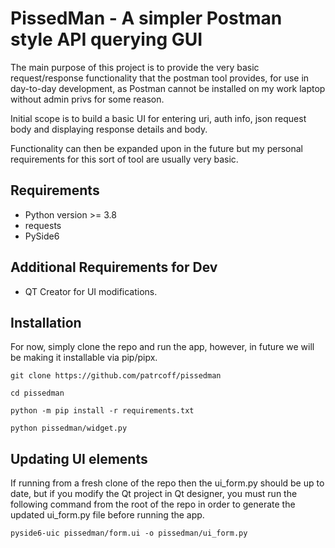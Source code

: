 # PissedMan - A simpler Postman style API querying GUI

The main purpose of this project is to provide the very basic request/response functionality that the postman tool provides, for use in day-to-day development, as Postman cannot be installed on my work laptop without admin privs for some reason.

Initial scope is to build a basic UI for entering uri, auth info, json request body and displaying response details and body.

Functionality can then be expanded upon in the future but my personal requirements for this sort of tool are usually very basic.

## Requirements

- Python version >= 3.8
- requests
- PySide6

## Additional Requirements for Dev

- QT Creator for UI modifications.

## Installation

For now, simply clone the repo and run the app, however, in future we will be making it installable via pip/pipx.

`git clone https://github.com/patrcoff/pissedman`

`cd pissedman`

`python -m pip install -r requirements.txt`

`python pissedman/widget.py`

## Updating UI elements

If running from a fresh clone of the repo then the ui_form.py should be up to date, but if you modify the Qt project in Qt designer, you must run the following command from the root of the repo in order to generate the updated ui_form.py file before running the app.

`pyside6-uic pissedman/form.ui -o pissedman/ui_form.py`